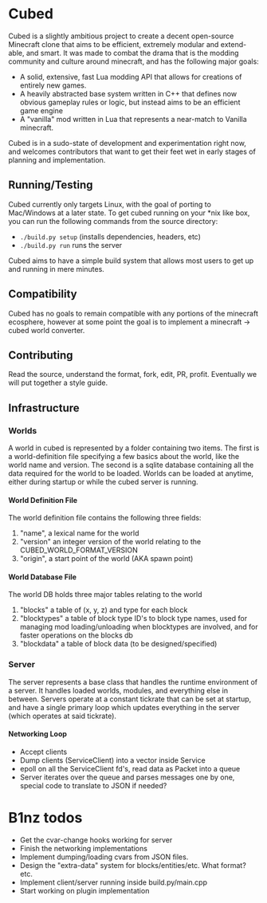 # Cubed
Cubed is a slightly ambitious project to create a decent open-source Minecraft clone that aims to be efficient, extremely modular and extend-able, and smart. It was made to combat the drama that is the modding community and culture around minecraft, and has the following major goals:

- A solid, extensive, fast Lua modding API that allows for creations of entirely new games.
- A heavily abstracted base system written in C++ that defines now obvious gameplay rules or logic, but instead aims to be an efficient game engine
- A "vanilla" mod written in Lua that represents a near-match to Vanilla minecraft.

Cubed is in a sudo-state of development and experimentation right now, and welcomes contributors that want to get their feet wet in early stages of planning and implementation.

## Running/Testing
Cubed currently only targets Linux, with the goal of porting to Mac/Windows at a later state. To get cubed running on your *nix like box, you can run the following commands from the source directory:

- `./build.py setup` (installs dependencies, headers, etc)
- `./build.py run` runs the server

Cubed aims to have a simple build system that allows most users to get up and running in mere minutes.

## Compatibility
Cubed has no goals to remain compatible with any portions of the minecraft ecosphere, however at some point the goal is to implement a minecraft -> cubed world converter.

## Contributing
Read the source, understand the format, fork, edit, PR, profit. Eventually we will put together a style guide.

## Infrastructure

### Worlds
A world in cubed is represented by a folder containing two items. The first is a world-definition file specifying a few basics about the world, like the world name and version. The second is a sqlite database containing all the data required for the world to be loaded. Worlds can be loaded at anytime, either during startup or while the cubed server is running.

#### World Definition File
The world definition file contains the following three fields:

1. "name", a lexical name for the world
2. "version" an integer version of the world relating to the CUBED_WORLD_FORMAT_VERSION
3. "origin", a start point of the world (AKA spawn point)

#### World Database File
The world DB holds three major tables relating to the world

1. "blocks" a table of (x, y, z) and type for each block
2. "blocktypes" a table of block type ID's to block type names, used for managing mod loading/unloading when blocktypes are involved, and for faster operations on the blocks db
3. "blockdata" a table of block data (to be designed/specified)


### Server
The server represents a base class that handles the runtime environment of a server. It handles loaded worlds, modules, and everything else in between. Servers operate at a constant tickrate that can be set at startup, and have a single primary loop which updates everything in the server (which operates at said tickrate).

#### Networking Loop
- Accept clients
- Dump clients (ServiceClient) into a vector inside Service
- epoll on all the ServiceClient fd's, read data as Packet into a queue
- Server iterates over the queue and parses messages one by one, special code to translate to JSON if needed?

# B1nz todos
- Get the cvar-change hooks working for server
- Finish the networking implementations
- Implement dumping/loading cvars from JSON files.
- Design the "extra-data" system for blocks/entities/etc. What format? etc.
- Implement client/server running inside build.py/main.cpp
- Start working on plugin implementation
